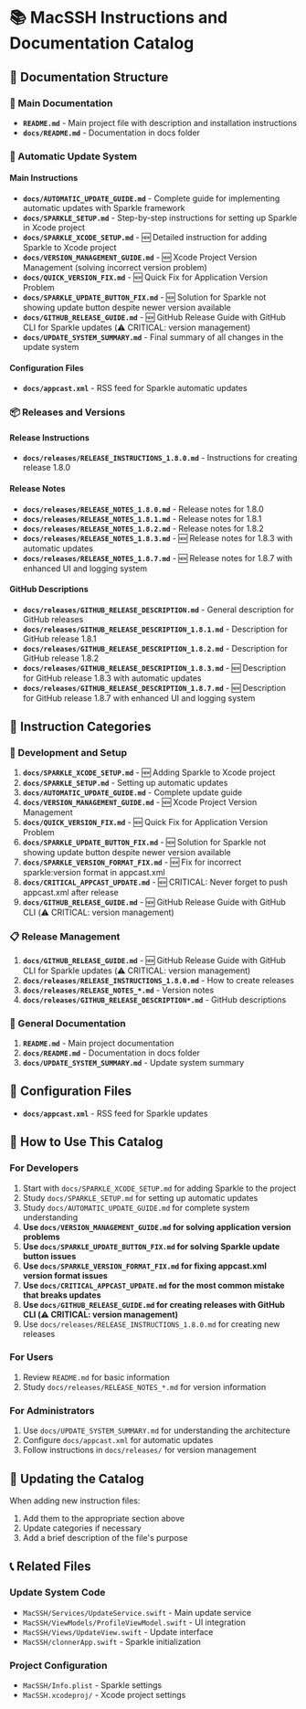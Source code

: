 # 📚 MacSSH Instructions and Documentation Catalog

## 📁 Documentation Structure

### 📖 Main Documentation
- **`README.md`** - Main project file with description and installation instructions
- **`docs/README.md`** - Documentation in docs folder

### 🔄 Automatic Update System

#### Main Instructions
- **`docs/AUTOMATIC_UPDATE_GUIDE.md`** - Complete guide for implementing automatic updates with Sparkle framework
- **`docs/SPARKLE_SETUP.md`** - Step-by-step instructions for setting up Sparkle in Xcode project
- **`docs/SPARKLE_XCODE_SETUP.md`** - 🆕 Detailed instruction for adding Sparkle to Xcode project
- **`docs/VERSION_MANAGEMENT_GUIDE.md`** - 🆕 Xcode Project Version Management (solving incorrect version problem)
- **`docs/QUICK_VERSION_FIX.md`** - 🆕 Quick Fix for Application Version Problem
- **`docs/SPARKLE_UPDATE_BUTTON_FIX.md`** - 🆕 Solution for Sparkle not showing update button despite newer version available
- **`docs/GITHUB_RELEASE_GUIDE.md`** - 🆕 GitHub Release Guide with GitHub CLI for Sparkle updates (⚠️ CRITICAL: version management)
- **`docs/UPDATE_SYSTEM_SUMMARY.md`** - Final summary of all changes in the update system

#### Configuration Files
- **`docs/appcast.xml`** - RSS feed for Sparkle automatic updates

### 📦 Releases and Versions

#### Release Instructions
- **`docs/releases/RELEASE_INSTRUCTIONS_1.8.0.md`** - Instructions for creating release 1.8.0

#### Release Notes
- **`docs/releases/RELEASE_NOTES_1.8.0.md`** - Release notes for 1.8.0
- **`docs/releases/RELEASE_NOTES_1.8.1.md`** - Release notes for 1.8.1
- **`docs/releases/RELEASE_NOTES_1.8.2.md`** - Release notes for 1.8.2
- **`docs/releases/RELEASE_NOTES_1.8.3.md`** - 🆕 Release notes for 1.8.3 with automatic updates
- **`docs/releases/RELEASE_NOTES_1.8.7.md`** - 🆕 Release notes for 1.8.7 with enhanced UI and logging system

#### GitHub Descriptions
- **`docs/releases/GITHUB_RELEASE_DESCRIPTION.md`** - General description for GitHub releases
- **`docs/releases/GITHUB_RELEASE_DESCRIPTION_1.8.1.md`** - Description for GitHub release 1.8.1
- **`docs/releases/GITHUB_RELEASE_DESCRIPTION_1.8.2.md`** - Description for GitHub release 1.8.2
- **`docs/releases/GITHUB_RELEASE_DESCRIPTION_1.8.3.md`** - 🆕 Description for GitHub release 1.8.3 with automatic updates
- **`docs/releases/GITHUB_RELEASE_DESCRIPTION_1.8.7.md`** - 🆕 Description for GitHub release 1.8.7 with enhanced UI and logging system

## 🎯 Instruction Categories

### 🚀 Development and Setup
1. **`docs/SPARKLE_XCODE_SETUP.md`** - 🆕 Adding Sparkle to Xcode project
2. **`docs/SPARKLE_SETUP.md`** - Setting up automatic updates
3. **`docs/AUTOMATIC_UPDATE_GUIDE.md`** - Complete update guide
4. **`docs/VERSION_MANAGEMENT_GUIDE.md`** - 🆕 Xcode Project Version Management
5. **`docs/QUICK_VERSION_FIX.md`** - 🆕 Quick Fix for Application Version Problem
6. **`docs/SPARKLE_UPDATE_BUTTON_FIX.md`** - 🆕 Solution for Sparkle not showing update button despite newer version available
7. **`docs/SPARKLE_VERSION_FORMAT_FIX.md`** - 🆕 Fix for incorrect sparkle:version format in appcast.xml
8. **`docs/CRITICAL_APPCAST_UPDATE.md`** - 🆕 CRITICAL: Never forget to push appcast.xml after release
7. **`docs/GITHUB_RELEASE_GUIDE.md`** - 🆕 GitHub Release Guide with GitHub CLI (⚠️ CRITICAL: version management)

### 📋 Release Management
1. **`docs/GITHUB_RELEASE_GUIDE.md`** - 🆕 GitHub Release Guide with GitHub CLI for Sparkle updates (⚠️ CRITICAL: version management)
2. **`docs/releases/RELEASE_INSTRUCTIONS_1.8.0.md`** - How to create releases
3. **`docs/releases/RELEASE_NOTES_*.md`** - Version notes
4. **`docs/releases/GITHUB_RELEASE_DESCRIPTION*.md`** - GitHub descriptions

### 📖 General Documentation
1. **`README.md`** - Main project documentation
2. **`docs/README.md`** - Documentation in docs folder
3. **`docs/UPDATE_SYSTEM_SUMMARY.md`** - Update system summary

## 🔧 Configuration Files
- **`docs/appcast.xml`** - RSS feed for Sparkle updates

## 📝 How to Use This Catalog

### For Developers
1. Start with `docs/SPARKLE_XCODE_SETUP.md` for adding Sparkle to the project
2. Study `docs/SPARKLE_SETUP.md` for setting up automatic updates
3. Study `docs/AUTOMATIC_UPDATE_GUIDE.md` for complete system understanding
4. **Use `docs/VERSION_MANAGEMENT_GUIDE.md` for solving application version problems**
5. **Use `docs/SPARKLE_UPDATE_BUTTON_FIX.md` for solving Sparkle update button issues**
6. **Use `docs/SPARKLE_VERSION_FORMAT_FIX.md` for fixing appcast.xml version format issues**
7. **Use `docs/CRITICAL_APPCAST_UPDATE.md` for the most common mistake that breaks updates**
8. **Use `docs/GITHUB_RELEASE_GUIDE.md` for creating releases with GitHub CLI (⚠️ CRITICAL: version management)**
7. Use `docs/releases/RELEASE_INSTRUCTIONS_1.8.0.md` for creating new releases

### For Users
1. Review `README.md` for basic information
2. Study `docs/releases/RELEASE_NOTES_*.md` for version information

### For Administrators
1. Use `docs/UPDATE_SYSTEM_SUMMARY.md` for understanding the architecture
2. Configure `docs/appcast.xml` for automatic updates
3. Follow instructions in `docs/releases/` for version management

## 🔄 Updating the Catalog

When adding new instruction files:
1. Add them to the appropriate section above
2. Update categories if necessary
3. Add a brief description of the file's purpose

## 📞 Related Files

### Update System Code
- `MacSSH/Services/UpdateService.swift` - Main update service
- `MacSSH/ViewModels/ProfileViewModel.swift` - UI integration
- `MacSSH/Views/UpdateView.swift` - Update interface
- `MacSSH/clonnerApp.swift` - Sparkle initialization

### Project Configuration
- `MacSSH/Info.plist` - Sparkle settings
- `MacSSH.xcodeproj/` - Xcode project settings
